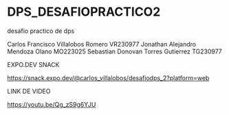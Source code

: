 # DPS_DESAFIOPRACTICO2
 desafio practico de dps 

Carlos Francisco Villalobos Romero VR230977
Jonathan Alejandro Mendoza Olano MO223025
Sebastian Donovan Torres Gutierrez TG230977

EXPO.DEV SNACK

https://snack.expo.dev/@carlos_villalobos/desafiodps_2?platform=web

LINK DE VIDEO

https://youtu.be/Qg_zS9g6YJU
